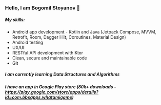### Hello, I am Bogomil Stoyanov 👋

##### My skills:
*  Android app development - Kotlin and Java (Jetpack Compose, MVVM, Retrofit, Room, Dagger Hilt, Coroutines, Material Design)
*  Android testing
*  UX/UI
*  RESTful API development with Ktor
*  Clean, secure and maintainable code
*  Git

##### I am currently learning Data Structures and Algorithms

##### I have an app in Google Play store (80k+ downloads - https://play.google.com/store/apps/details?id=com.bbsapps.whatamigame)



<!--
**Bogomil-Stoyanov/Bogomil-Stoyanov** is a ✨ _special_ ✨ repository because its `README.md` (this file) appears on your GitHub profile.

Here are some ideas to get you started:

- 🔭 I’m currently working on ...
- 🌱 I’m currently learning ...
- 👯 I’m looking to collaborate on ...
- 🤔 I’m looking for help with ...
- 💬 Ask me about ...
- 📫 How to reach me: ...
- 😄 Pronouns: ...
- ⚡ Fun fact: ...
-->
